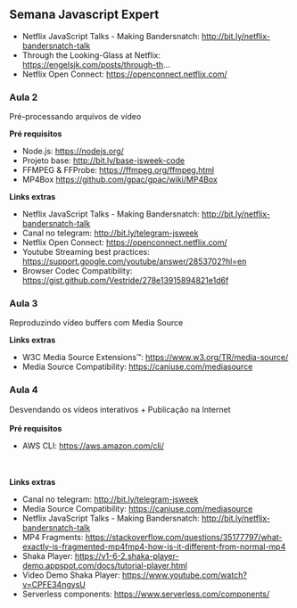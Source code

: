 ## Semana Javascript Expert

- Netflix JavaScript Talks - Making Bandersnatch: http://bit.ly/netflix-bandersnatch-talk
- Through the Looking-Glass at Netflix: https://engelsjk.com/posts/through-th...
- Netflix Open Connect: https://openconnect.netflix.com/

### Aula 2

Pré-processando arquivos de vídeo

**Pré requisitos**

- Node.js: https://nodejs.org/
- Projeto base: http://bit.ly/base-jsweek-code
- FFMPEG & FFProbe: https://ffmpeg.org/ffmpeg.html
- MP4Box https://github.com/gpac/gpac/wiki/MP4Box

**Links extras**

- Netflix JavaScript Talks - Making Bandersnatch: http://bit.ly/netflix-bandersnatch-talk
- Canal no telegram: http://bit.ly/telegram-jsweek
- Netflix Open Connect: https://openconnect.netflix.com/
- Youtube Streaming best practices: https://support.google.com/youtube/answer/2853702?hl=en
- Browser Codec Compatibility: https://gist.github.com/Vestride/278e13915894821e1d6f

### Aula 3

Reproduzindo vídeo buffers com Media Source

**Links extras**

- W3C Media Source Extensions™: https://www.w3.org/TR/media-source/
- Media Source Compatibility: https://caniuse.com/mediasource

### Aula 4

Desvendando os vídeos interativos + Publicação na Internet
<br><br>
**Pré requisitos**

- AWS CLI: https://aws.amazon.com/cli/

<br><br>
**Links extras**

- Canal no telegram: http://bit.ly/telegram-jsweek
- Media Source Compatibility: https://caniuse.com/mediasource
- Netflix JavaScript Talks - Making Bandersnatch: http://bit.ly/netflix-bandersnatch-talk
- MP4 Fragments: https://stackoverflow.com/questions/35177797/what-exactly-is-fragmented-mp4fmp4-how-is-it-different-from-normal-mp4
- Shaka Player: https://v1-6-2.shaka-player-demo.appspot.com/docs/tutorial-player.html
- Video Demo Shaka Player: https://www.youtube.com/watch?v=CPFE34ngysU
- Serverless components: https://www.serverless.com/components/

